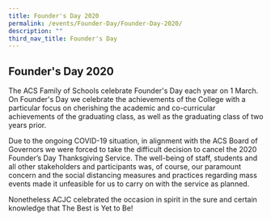 ```yaml
---
title: Founder's Day 2020
permalink: /events/Founder-Day/Founder-Day-2020/
description: ""
third_nav_title: Founder's Day
---
```

## Founder's Day 2020

The ACS Family of Schools celebrate Founder's Day each year on 1 March. On Founder's Day we celebrate the achievements of the College with a particular focus on cherishing the academic and co-curricular achievements of the graduating class, as well as the graduating class of two years prior.

  

Due to the ongoing COVID-19 situation, in alignment with the ACS Board of Governors we were forced to take the difficult decision to cancel the 2020 Founder’s Day Thanksgiving Service. The well-being of staff, students and all other stakeholders and participants was, of course, our paramount concern and the social distancing measures and practices regarding mass events made it unfeasible for us to carry on with the service as planned.

  

Nonetheless ACJC celebrated the occasion in spirit in the sure and certain knowledge that The Best is Yet to Be!